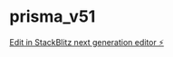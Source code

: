 # prisma_v51

[Edit in StackBlitz next generation editor ⚡️](https://stackblitz.com/~/github.com/cujumbu/prisma_v51)